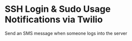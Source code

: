 # SSH Login & Sudo Usage Notifications via Twilio

Send an SMS message when someone logs into the server
